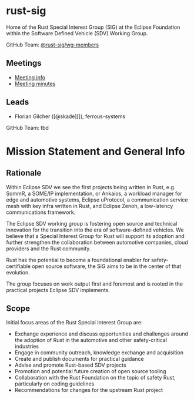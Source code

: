 # rust-sig
Home of the Rust Special Interest Group (SIG) at the Eclipse Foundation within the Software Defined Vehicle (SDV) Working Group.

GitHub Team: [@rust-sig/wg-members](https://github.com/orgs/rust-sig/teams/wg-members)

## Meetings

* [Meeting info](../MEETINGS.md)
* [Meeting minutes](./meetings/)

## Leads

* Florian Gilcher ([@skade][]), ferrous-systems

GitHub Team: tbd

# Mission Statement and General Info
## Rationale
Within Eclipse SDV we see the first projects being written in Rust, e.g. SommR, a SOME/IP implementation, or Ankaios, a workload manager for edge and automotive systems, Eclipse uProtocol, a communication service mesh with key infra written in Rust, and Eclipse Zenoh, a low-latency communications framework.

The Eclipse SDV working group is fostering open source and technical innovation for the transition into the era of software-defined vehicles. We believe that a Special Interest Group for Rust will support its adoption and further strengthen the collaboration between automotive companies, cloud providers and the Rust community. 

Rust has the potential to become a foundational enabler for safety-certifiable open source software, the SiG aims to be in the center of that evolution.

The group focuses on work output first and foremost and is rooted in the practical projects Eclipse SDV implements.
## Scope
Initial focus areas of the Rust Special Interest Group are:
- Exchange experience and discuss opportunities and challenges around the adoption of Rust in the automotive and other safety-critical industries
- Engage in community outreach, knowledge exchange and acquisition
- Create and publish documents for practical guidance
- Advise and promote Rust-based SDV projects
- Promotion and potential future creation of open source tooling
- Collaboration with the Rust Foundation on the topic of safety Rust, particularly on coding guidelines
- Recommendations for changes for the upstream Rust project
